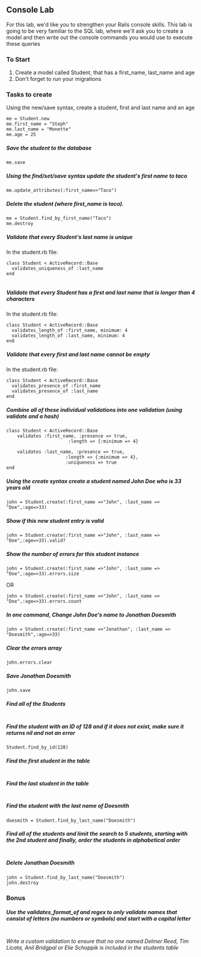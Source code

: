 ## Console Lab

For this lab, we'd like you to strengthen your Rails console skills. This lab is going to be very familiar to the SQL lab, where we'll ask you to create a model and then write out the console commands you would use to execute these queries

### To Start

1. Create a model called Student, that has a first_name, last_name and age
2. Don't forget to run your migrations

### Tasks to create

Using the new/save syntax, create a student, first and last name and an age 

```
me = Student.new
me.first_name = "Steph"
me.last_name = "Monette"
me.age = 25
```

##### Save the student to the database

```
me.save
```


##### Using the find/set/save syntax update the student's first name to taco

```
me.update_attributes(:first_name=>"Taco")
```

##### Delete the student (where first_name is taco). 

```
me = Student.find_by_first_name("Taco")
me.destroy
```

##### Validate that every Student's last name is unique

In the student.rb file:

```
class Student < ActiveRecord::Base
  validates_uniqueness_of :last_name
end


```


##### Validate that every Student has a first and last name that is longer than 4 characters

In the student.rb file:


```
class Student < ActiveRecord::Base
  validates_length_of :first_name, minimum: 4
  validates_length_of :last_name, minimum: 4
end

```


##### Validate that every first and last name cannot be empty

In the student.rb file:

```
class Student < ActiveRecord::Base
  validates_presence_of :first_name
  validates_presence_of :last_name
end

```


##### Combine all of these individual validations into one validation (using validate and a hash) 


```
class Student < ActiveRecord::Base
	validates :first_name, :presence => true,
                       :length => {:minimum => 4}

	validates :last_name, :presence => true,
                      :length => {:minimum => 4},
                      :uniqueness => true
end

```


##### Using the create syntax create a student named John Doe who is 33 years old

```
john = Student.create(:first_name =>"John", :last_name => "Doe",:age=>33)
```


##### Show if this new student entry is valid

```
john = Student.create(:first_name =>"John", :last_name => "Doe",:age=>33).valid?
```


##### Show the number of errors for this student instance

```
john = Student.create(:first_name =>"John", :last_name => "Doe",:age=>33).errors.size
```
OR

```
john = Student.create(:first_name =>"John", :last_name => "Doe",:age=>33).errors.count
```

##### In one command, Change John Doe's name to Jonathan Doesmith 

```
john = Student.create(:first_name =>"Jonathan", :last_name => "Doesmith",:age=>33)
```


##### Clear the errors array

```
john.errors.clear
```


##### Save Jonathan Doesmith

```
john.save
```


##### Find all of the Students

```

```


##### Find the student with an ID of 128 and if it does not exist, make sure it returns nil and not an error

```
Student.find_by_id(128)
```


##### Find the first student in the table

```
```


##### Find the last student in the table

```
```


##### Find the student with the last name of Doesmith

```
doesmith = Student.find_by_last_name("Doesmith")
```
##### Find all of the students and limit the search to 5 students, starting with the 2nd student and finally, order the students in alphabetical order

```
```

##### Delete Jonathan Doesmith

```
john = Student.find_by_last_name("Doesmith")
john.destroy
```


### Bonus
##### Use the validates_format_of and regex to only validate names that consist of letters (no numbers or symbols) and start with a capital letter

```

```

###### Write a custom validation to ensure that no one named Delmer Reed, Tim Licata, Anil Bridgpal or Elie Schoppik is included in the students table

```

```



